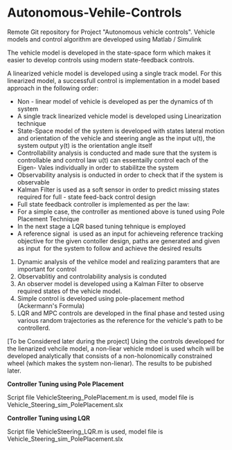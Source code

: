 # Autonomous-Vehile-Controls
Remote Git repository for Project "Autonomous vehicle controls". 
Vehicle models and control algorithm are developed using Matlab / Simulink

The vehicle model is developed in the state-space form which makes it easier to develop controls using modern state-feedback controls.

A linearized vehicle model is developed using a single track model. For this linearized model, a successfull control is implementation in a model based approach in the following order:

<ul>
  <li>Non - linear model of vehicle is developed as per the dynamics of th system</li>
  <li>A single track linearized vehicle model is developed using Linearization technique</li>
  <li>State-Space model of the system is developed with states lateral motion and orientation of the vehicle and steering angle as the input u(t), the system output y(t) is the orientation angle itself</li>
  <li>Controllability analysis is conducted and made sure that the system is controllable and control law u(t) can essentailly control each of the Eigen- Vales individually in order to stabilitze the system</li>
  <li>Observability analysis is onducted in order to check that if the system is observable</li>
  <li>Kalman Filter is used as a soft sensor in order to predict missing states required for full - state feed-back control design</li>
  <li>Full state feedback controller is implemented as per the law:  <MATH>u(t) = -Kx(t) - K_{I}z(t) + k_{r}r(t)</MATH></li>
  <li>For a simple case, the controller as mentioned above is tuned using Pole Placement Technique</li>
  <li>In the next stage a LQR based tuning tehnique is employed</li>
  <li>A reference signal <MATH>r(t)</MATH> is used as an input for achieveing reference tracking objective for the given contoller design, paths are generated and given as input <MATH>r(t)</MATH> for the system to follow and achieve the desired results </li>
</ul>

1. Dynamic analysis of the vehilce model and realizing paramters that are important for control
2. Observablitiy and controlability analysis is conduted
3. An observer model is developed using a Kalman Filter to observe required states of the vehicle model.
4. Simple control is developed using pole-placement method (Ackermann's Formula)
5. LQR and MPC controls are developed in the final phase and tested using various random trajectories as the reference for the vehicle's path to be controllerd.

[To be Considered later during the project]
Using the controls developed for the lienarized vehcile model, a non-liear vehicle mdoel is used whcih will be developed analytically that consists of a non-holonomically constrained wheel (which makes the system non-lienar). The results to be pubished later.

<b>Controller Tuning using Pole Placement</b>

Script file VehicleSteering_PolePlacement.m is used, model file is Vehicle_Steering_sim_PolePlacement.slx

<b>Controller Tuning using LQR</b>

Script file VehicleSteering_LQR.m is used, model file is Vehicle_Steering_sim_PolePlacement.slx
